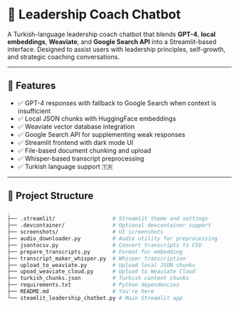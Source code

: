 # 🧠 Leadership Coach Chatbot

A Turkish-language leadership coach chatbot that blends **GPT-4**, **local embeddings**, **Weaviate**, and **Google Search API** into a Streamlit-based interface. Designed to assist users with leadership principles, self-growth, and strategic coaching conversations.


---

## 🚀 Features

- ✅ GPT-4 responses with fallback to Google Search when context is insufficient
- ✅ Local JSON chunks with HuggingFace embeddings
- ✅ Weaviate vector database integration
- ✅ Google Search API for supplementing weak responses
- ✅ Streamlit frontend with dark mode UI
- ✅ File-based document chunking and upload
- ✅ Whisper-based transcript preprocessing
- ✅ Turkish language support 🇹🇷

---

## 📁 Project Structure

```bash
.
├── .streamlit/                  # Streamlit theme and settings
├── .devcontainer/               # Optional devcontainer support
├── screenshots/                 # UI screenshots
├── audio_downloader.py          # Audio utility for preprocessing
├── jsontocsv.py                 # Convert transcripts to CSV
├── prepare_transcripts.py       # Format for embedding
├── transcript_maker_whisper.py  # Whisper transcription
├── upload_to_weaviate.py        # Upload local JSON chunks
├── upoad_weaviate_cloud.py      # Upload to Weaviate Cloud
├── turkish_chunks.json          # Turkish content chunks
├── requirements.txt             # Python dependencies
├── README.md                    # You're here
└── steamlit_leadership_chatbot.py # Main Streamlit app

